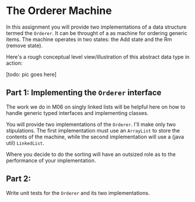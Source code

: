 # The Orderer Machine

In this assignment you will provide two implementations of a data structure termed the `Orderer`. It can be throught of a
as machine for ordering generic items. The machine operates in two states: the Add state and the Rm (remove state).

Here's a rough conceptual level view/illustration of this abstract data type in action:

[todo: pic goes here]

## Part 1: Implementing the `Orderer` interface

The work we do in M06 on singly linked lists will be helpful here on how to handle generic typed interfaces and implementing classes. 

You will provide two implementations of the `Orderer`. I'll make only two stipulations. The first implementation must use an `ArrayList` to 
store the contents of the machine, while the second implementation will use a (java util) `LinkedList`.

Where you decide to do the sorting will have an outsized role as to the performance of your implementation.

## Part 2:

Write unit tests for the `Orderer` and its two implementations. 
